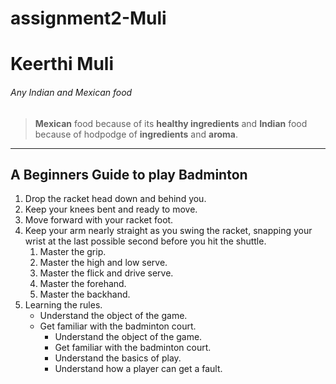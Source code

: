# assignment2-Muli
# Keerthi Muli
###### Any Indian and Mexican food
> **Mexican** food because of its **healthy ingredients** and **Indian** food because of hodpodge of **ingredients** and **aroma**.

----
## A Beginners Guide to play Badminton
1. Drop the racket head down and behind you.
2. Keep your knees bent and ready to move.
3. Move forward with your racket foot.
4. Keep your arm nearly straight as you swing the racket, snapping your wrist at the last possible   second before you hit the shuttle.
   1. Master the grip.
   2. Master the high and low serve. 
   3. Master the flick and drive serve.
   4. Master the forehand.
   5. Master the backhand.
5. Learning the rules.
   * Understand the object of the game.
   * Get familiar with the badminton court.
      * Understand the object of the game.
      * Get familiar with the badminton court.
      * Understand the basics of play.
      * Understand how a player can get a fault.